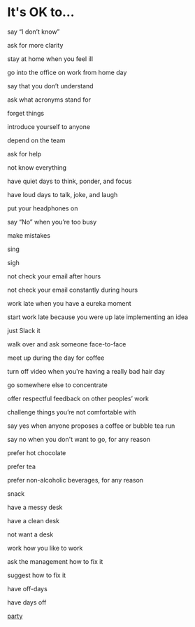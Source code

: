 # It's OK to…

say “I don’t know”

ask for more clarity

stay at home when you feel ill

go into the office on work from home day

say that you don’t understand

ask what acronyms stand for

forget things

introduce yourself to anyone

depend on the team

ask for help

not know everything

have quiet days to think, ponder, and focus

have loud days to talk, joke, and laugh

put your headphones on

say “No” when you’re too busy

make mistakes

sing

sigh

not check your email after hours

not check your email constantly during hours

work late when you have a eureka moment

start work late because you were up late implementing an idea

just Slack it

walk over and ask someone face-to-face

meet up during the day for coffee

turn off video when you're having a really bad hair day

go somewhere else to concentrate

offer respectful feedback on other peoples’ work

challenge things you’re not comfortable with

say yes when anyone proposes a coffee or bubble tea run

say no when you don't want to go, for any reason

prefer hot chocolate

prefer tea

prefer non-alcoholic beverages, for any reason

snack

have a messy desk

have a clean desk

not want a desk

work how you like to work

ask the management how to fix it

suggest how to fix it

have off-days

have days off

[party](https://www.youtube.com/watch?v=xemLz_fR1Ac)
